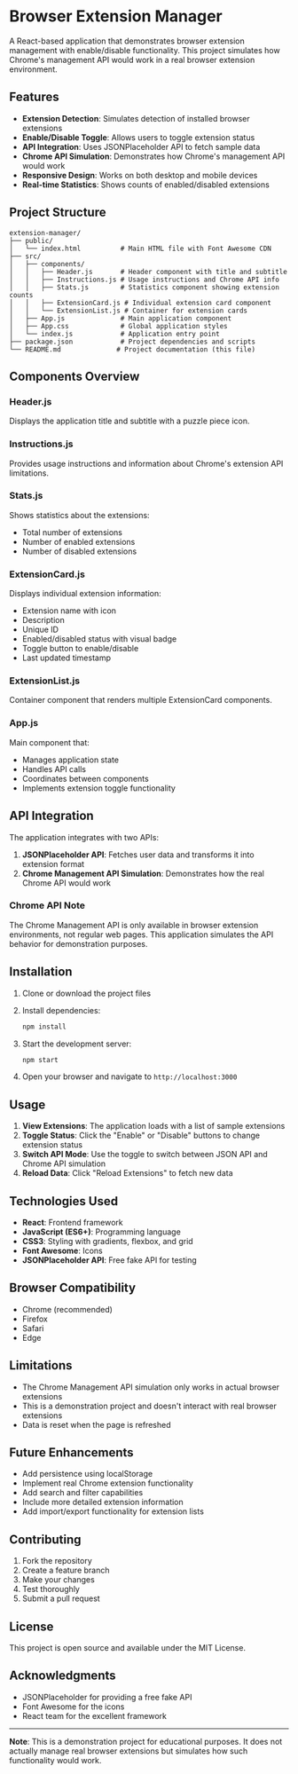 
# Browser Extension Manager

A React-based application that demonstrates browser extension management with enable/disable functionality. This project simulates how Chrome's management API would work in a real browser extension environment.

## Features

- **Extension Detection**: Simulates detection of installed browser extensions
- **Enable/Disable Toggle**: Allows users to toggle extension status
- **API Integration**: Uses JSONPlaceholder API to fetch sample data
- **Chrome API Simulation**: Demonstrates how Chrome's management API would work
- **Responsive Design**: Works on both desktop and mobile devices
- **Real-time Statistics**: Shows counts of enabled/disabled extensions

## Project Structure

```
extension-manager/
├── public/
│   └── index.html          # Main HTML file with Font Awesome CDN
├── src/
│   ├── components/
│   │   ├── Header.js       # Header component with title and subtitle
│   │   ├── Instructions.js # Usage instructions and Chrome API info
│   │   ├── Stats.js        # Statistics component showing extension counts
│   │   ├── ExtensionCard.js # Individual extension card component
│   │   └── ExtensionList.js # Container for extension cards
│   ├── App.js              # Main application component
│   ├── App.css             # Global application styles
│   └── index.js            # Application entry point
├── package.json            # Project dependencies and scripts
└── README.md              # Project documentation (this file)
```

## Components Overview

### Header.js
Displays the application title and subtitle with a puzzle piece icon.

### Instructions.js
Provides usage instructions and information about Chrome's extension API limitations.

### Stats.js
Shows statistics about the extensions:
- Total number of extensions
- Number of enabled extensions
- Number of disabled extensions

### ExtensionCard.js
Displays individual extension information:
- Extension name with icon
- Description
- Unique ID
- Enabled/disabled status with visual badge
- Toggle button to enable/disable
- Last updated timestamp

### ExtensionList.js
Container component that renders multiple ExtensionCard components.

### App.js
Main component that:
- Manages application state
- Handles API calls
- Coordinates between components
- Implements extension toggle functionality

## API Integration

The application integrates with two APIs:

1. **JSONPlaceholder API**: Fetches user data and transforms it into extension format
2. **Chrome Management API Simulation**: Demonstrates how the real Chrome API would work

### Chrome API Note
The Chrome Management API is only available in browser extension environments, not regular web pages. This application simulates the API behavior for demonstration purposes.

## Installation

1. Clone or download the project files
2. Install dependencies:
   ```bash
   npm install
   ```

3. Start the development server:
   ```bash
   npm start
   ```

4. Open your browser and navigate to `http://localhost:3000`

## Usage

1. **View Extensions**: The application loads with a list of sample extensions
2. **Toggle Status**: Click the "Enable" or "Disable" buttons to change extension status
3. **Switch API Mode**: Use the toggle to switch between JSON API and Chrome API simulation
4. **Reload Data**: Click "Reload Extensions" to fetch new data

## Technologies Used

- **React**: Frontend framework
- **JavaScript (ES6+)**: Programming language
- **CSS3**: Styling with gradients, flexbox, and grid
- **Font Awesome**: Icons
- **JSONPlaceholder API**: Free fake API for testing

## Browser Compatibility

- Chrome (recommended)
- Firefox
- Safari
- Edge

## Limitations

- The Chrome Management API simulation only works in actual browser extensions
- This is a demonstration project and doesn't interact with real browser extensions
- Data is reset when the page is refreshed

## Future Enhancements

- Add persistence using localStorage
- Implement real Chrome extension functionality
- Add search and filter capabilities
- Include more detailed extension information
- Add import/export functionality for extension lists

## Contributing

1. Fork the repository
2. Create a feature branch
3. Make your changes
4. Test thoroughly
5. Submit a pull request

## License

This project is open source and available under the MIT License.

## Acknowledgments

- JSONPlaceholder for providing a free fake API
- Font Awesome for the icons
- React team for the excellent framework

---

**Note**: This is a demonstration project for educational purposes. It does not actually manage real browser extensions but simulates how such functionality would work.
```
